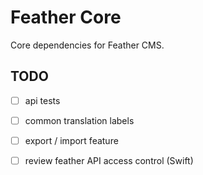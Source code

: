 # Feather Core

Core dependencies for Feather CMS.


## TODO

- [ ] api tests
- [ ] common translation labels
- [ ] export / import feature
- [ ] review feather API access control (Swift)

